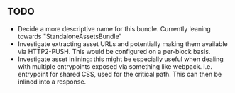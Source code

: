 ## TODO ##

- Decide a more descriptive name for this bundle.
    Currently leaning towards "StandaloneAssetsBundle"
- Investigate extracting asset URLs and potentially making them available via HTTP2-PUSH.  This would be configured on a per-block basis.
- Investigate asset inlining: this might be especially useful when dealing with multiple entrypoints exposed via something like webpack.
    i.e. entrypoint for shared CSS, used for the critical path.  This can then be inlined into a response.